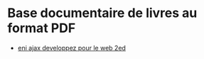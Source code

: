 # Base documentaire de livres au format PDF
- [eni ajax developpez pour le web 2ed](https://drive.google.com/drive/folders/1m1L6EsE3BCWWWbgfDfCcJah2FVp-U1JX)















